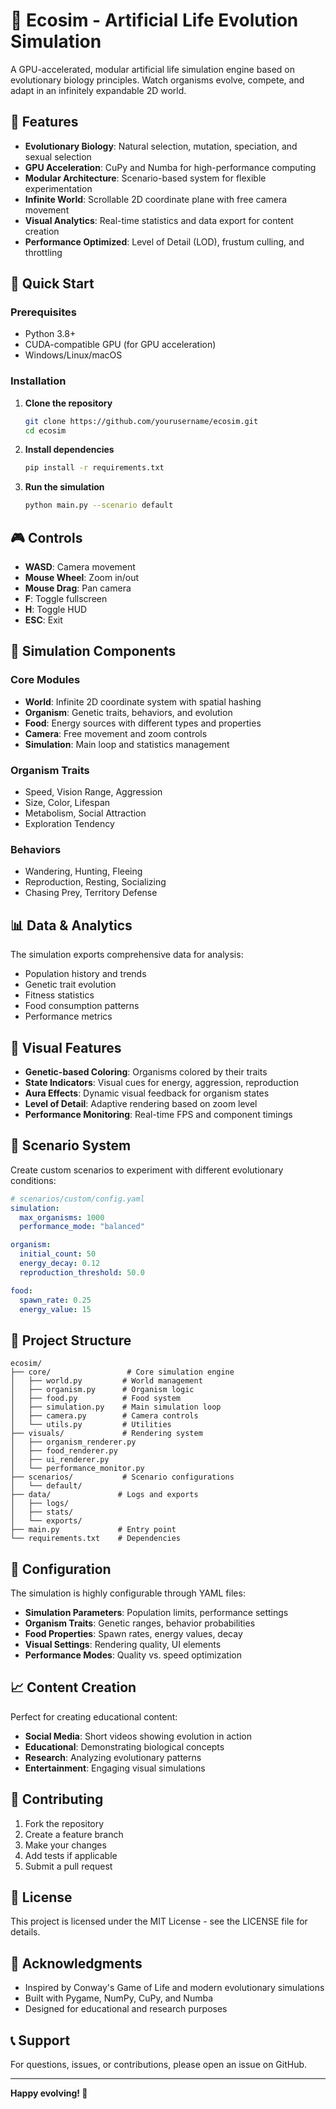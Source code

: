 # 🌱 Ecosim - Artificial Life Evolution Simulation

A GPU-accelerated, modular artificial life simulation engine based on evolutionary biology principles. Watch organisms evolve, compete, and adapt in an infinitely expandable 2D world.

## 🎯 Features

- **Evolutionary Biology**: Natural selection, mutation, speciation, and sexual selection
- **GPU Acceleration**: CuPy and Numba for high-performance computing
- **Modular Architecture**: Scenario-based system for flexible experimentation
- **Infinite World**: Scrollable 2D coordinate plane with free camera movement
- **Visual Analytics**: Real-time statistics and data export for content creation
- **Performance Optimized**: Level of Detail (LOD), frustum culling, and throttling

## 🚀 Quick Start

### Prerequisites

- Python 3.8+
- CUDA-compatible GPU (for GPU acceleration)
- Windows/Linux/macOS

### Installation

1. **Clone the repository**
   ```bash
   git clone https://github.com/yourusername/ecosim.git
   cd ecosim
   ```

2. **Install dependencies**
   ```bash
   pip install -r requirements.txt
   ```

3. **Run the simulation**
   ```bash
   python main.py --scenario default
   ```

## 🎮 Controls

- **WASD**: Camera movement
- **Mouse Wheel**: Zoom in/out
- **Mouse Drag**: Pan camera
- **F**: Toggle fullscreen
- **H**: Toggle HUD
- **ESC**: Exit

## 🧬 Simulation Components

### Core Modules
- **World**: Infinite 2D coordinate system with spatial hashing
- **Organism**: Genetic traits, behaviors, and evolution
- **Food**: Energy sources with different types and properties
- **Camera**: Free movement and zoom controls
- **Simulation**: Main loop and statistics management

### Organism Traits
- Speed, Vision Range, Aggression
- Size, Color, Lifespan
- Metabolism, Social Attraction
- Exploration Tendency

### Behaviors
- Wandering, Hunting, Fleeing
- Reproduction, Resting, Socializing
- Chasing Prey, Territory Defense

## 📊 Data & Analytics

The simulation exports comprehensive data for analysis:
- Population history and trends
- Genetic trait evolution
- Fitness statistics
- Food consumption patterns
- Performance metrics

## 🎨 Visual Features

- **Genetic-based Coloring**: Organisms colored by their traits
- **State Indicators**: Visual cues for energy, aggression, reproduction
- **Aura Effects**: Dynamic visual feedback for organism states
- **Level of Detail**: Adaptive rendering based on zoom level
- **Performance Monitoring**: Real-time FPS and component timings

## 🧪 Scenario System

Create custom scenarios to experiment with different evolutionary conditions:

```yaml
# scenarios/custom/config.yaml
simulation:
  max_organisms: 1000
  performance_mode: "balanced"

organism:
  initial_count: 50
  energy_decay: 0.12
  reproduction_threshold: 50.0

food:
  spawn_rate: 0.25
  energy_value: 15
```

## 📁 Project Structure

```
ecosim/
├── core/                 # Core simulation engine
│   ├── world.py         # World management
│   ├── organism.py      # Organism logic
│   ├── food.py          # Food system
│   ├── simulation.py    # Main simulation loop
│   ├── camera.py        # Camera controls
│   └── utils.py         # Utilities
├── visuals/             # Rendering system
│   ├── organism_renderer.py
│   ├── food_renderer.py
│   ├── ui_renderer.py
│   └── performance_monitor.py
├── scenarios/           # Scenario configurations
│   └── default/
├── data/               # Logs and exports
│   ├── logs/
│   ├── stats/
│   └── exports/
├── main.py             # Entry point
└── requirements.txt    # Dependencies
```

## 🔧 Configuration

The simulation is highly configurable through YAML files:

- **Simulation Parameters**: Population limits, performance settings
- **Organism Traits**: Genetic ranges, behavior probabilities
- **Food Properties**: Spawn rates, energy values, decay
- **Visual Settings**: Rendering quality, UI elements
- **Performance Modes**: Quality vs. speed optimization

## 📈 Content Creation

Perfect for creating educational content:
- **Social Media**: Short videos showing evolution in action
- **Educational**: Demonstrating biological concepts
- **Research**: Analyzing evolutionary patterns
- **Entertainment**: Engaging visual simulations

## 🤝 Contributing

1. Fork the repository
2. Create a feature branch
3. Make your changes
4. Add tests if applicable
5. Submit a pull request

## 📝 License

This project is licensed under the MIT License - see the LICENSE file for details.

## 🙏 Acknowledgments

- Inspired by Conway's Game of Life and modern evolutionary simulations
- Built with Pygame, NumPy, CuPy, and Numba
- Designed for educational and research purposes

## 📞 Support

For questions, issues, or contributions, please open an issue on GitHub.

---

**Happy evolving! 🌿** 